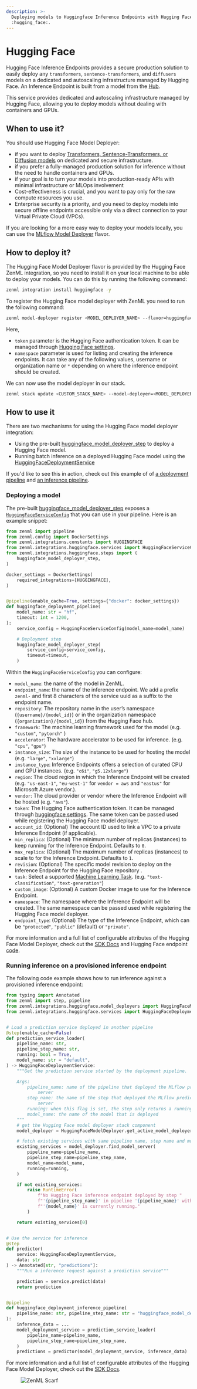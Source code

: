 ```yaml
---
description: >-
  Deploying models to Huggingface Inference Endpoints with Hugging Face
  :hugging_face:.
---
```


# Hugging Face

Hugging Face Inference Endpoints provides a secure production solution to easily deploy any `transformers`, `sentence-transformers`, and `diffusers` models on a dedicated and autoscaling infrastructure managed by Hugging Face. An Inference Endpoint is built from a model from the [Hub](https://huggingface.co/models).

This service provides dedicated and autoscaling infrastructure managed by Hugging Face, allowing you to deploy models without dealing with containers and GPUs.

## When to use it?

You should use Hugging Face Model Deployer:

* if you want to deploy [Transformers, Sentence-Transformers, or Diffusion models](https://huggingface.co/docs/inference-endpoints/supported\_tasks) on dedicated and secure infrastructure.
* if you prefer a fully-managed production solution for inference without the need to handle containers and GPUs.
* if your goal is to turn your models into production-ready APIs with minimal infrastructure or MLOps involvement
* Cost-effectiveness is crucial, and you want to pay only for the raw compute resources you use.
* Enterprise security is a priority, and you need to deploy models into secure offline endpoints accessible only via a direct connection to your Virtual Private Cloud (VPCs).

If you are looking for a more easy way to deploy your models locally, you can use the [MLflow Model Deployer](mlflow.md) flavor.

## How to deploy it?

The Hugging Face Model Deployer flavor is provided by the Hugging Face ZenML integration, so you need to install it on your local machine to be able to deploy your models. You can do this by running the following command:

```bash
zenml integration install huggingface -y
```

To register the Hugging Face model deployer with ZenML you need to run the following command:

```bash
zenml model-deployer register <MODEL_DEPLOYER_NAME> --flavor=huggingface --token=<YOUR_HF_TOKEN> --namespace=<YOUR_HF_NAMESPACE>
```

Here,

* `token` parameter is the Hugging Face authentication token. It can be managed through [Hugging Face settings](https://huggingface.co/settings/tokens).
* `namespace` parameter is used for listing and creating the inference endpoints. It can take any of the following values, username or organization name or `*` depending on where the inference endpoint should be created.

We can now use the model deployer in our stack.

```bash
zenml stack update <CUSTOM_STACK_NAME> --model-deployer=<MODEL_DEPLOYER_NAME>
```

## How to use it

There are two mechanisms for using the Hugging Face model deployer integration:

* Using the pre-built [huggingface\_model\_deployer\_step](https://github.com/zenml-io/zenml/blob/main/src/zenml/integrations/huggingface/steps/huggingface_deployer.py#L35) to deploy a Hugging Face model.
* Running batch inference on a deployed Hugging Face model using the [HuggingFaceDeploymentService](https://github.com/zenml-io/zenml/blob/04cdf96576edd8fc615dceb7e0bf549301dc97bd/tests/integration/examples/huggingface/steps/prediction_service_loader/prediction_service_loader.py#L27)

If you'd like to see this in action, check out this example of of [a deployment pipeline](https://github.com/zenml-io/zenml/blob/main/tests/integration/examples/huggingface/pipelines/deployment_pipelines/deployment_pipeline.py#L29) and [an inference pipeline](https://github.com/zenml-io/zenml/blob/main/tests/integration/examples/huggingface/pipelines/deployment_pipelines/inference_pipeline.py).

### Deploying a model

The pre-built [huggingface\_model\_deployer\_step](https://github.com/zenml-io/zenml/blob/main/src/zenml/integrations/huggingface/steps/huggingface_deployer.py#L35) exposes a [`HuggingFaceServiceConfig`](https://sdkdocs.zenml.io/latest/integration_code_docs/integrations-huggingface/#zenml.integrations.huggingface.services.huggingface_deployment.HuggingFaceServiceConfig) that you can use in your pipeline. Here is an example snippet:

```python
from zenml import pipeline
from zenml.config import DockerSettings
from zenml.integrations.constants import HUGGINGFACE
from zenml.integrations.huggingface.services import HuggingFaceServiceConfig
from zenml.integrations.huggingface.steps import (
    huggingface_model_deployer_step,
)

docker_settings = DockerSettings(
    required_integrations=[HUGGINGFACE],
)


@pipeline(enable_cache=True, settings={"docker": docker_settings})
def huggingface_deployment_pipeline(
    model_name: str = "hf",
    timeout: int = 1200,
):
    service_config = HuggingFaceServiceConfig(model_name=model_name)

    # Deployment step
    huggingface_model_deployer_step(
        service_config=service_config,
        timeout=timeout,
    )
```

Within the `HuggingFaceServiceConfig` you can configure:

* `model_name`: the name of the model in ZenML.
* `endpoint_name`: the name of the inference endpoint. We add a prefix `zenml-` and first 8 characters of the service uuid as a suffix to the endpoint name.
* `repository`: The repository name in the user’s namespace (`{username}/{model_id}`) or in the organization namespace (`{organization}/{model_id}`) from the Hugging Face hub.
* `framework`: The machine learning framework used for the model (e.g. `"custom"`, `"pytorch"` )
* `accelerator`: The hardware accelerator to be used for inference. (e.g. `"cpu"`, `"gpu"`)
* `instance_size`: The size of the instance to be used for hosting the model (e.g. `"large"`, `"xxlarge"`)
* `instance_type`: Inference Endpoints offers a selection of curated CPU and GPU instances. (e.g. `"c6i"`, `"g5.12xlarge"`)
* `region`: The cloud region in which the Inference Endpoint will be created (e.g. `"us-east-1"`, `"eu-west-1"` for `vendor = aws` and `"eastus"` for Microsoft Azure vendor.).
* `vendor`: The cloud provider or vendor where the Inference Endpoint will be hosted (e.g. `"aws"`).
* `token`: The Hugging Face authentication token. It can be managed through [huggingface settings](https://huggingface.co/settings/tokens). The same token can be passed used while registering the Hugging Face model deployer.
* `account_id`: (Optional) The account ID used to link a VPC to a private Inference Endpoint (if applicable).
* `min_replica`: (Optional) The minimum number of replicas (instances) to keep running for the Inference Endpoint. Defaults to `0`.
* `max_replica`: (Optional) The maximum number of replicas (instances) to scale to for the Inference Endpoint. Defaults to `1`.
* `revision`: (Optional) The specific model revision to deploy on the Inference Endpoint for the Hugging Face repository .
* `task`: Select a supported [Machine Learning Task](https://huggingface.co/docs/inference-endpoints/supported\_tasks). (e.g. `"text-classification"`, `"text-generation"`)
* `custom_image`: (Optional) A custom Docker image to use for the Inference Endpoint.
* `namespace`: The namespace where the Inference Endpoint will be created. The same namespace can be passed used while registering the Hugging Face model deployer.
* `endpoint_type`: (Optional) The type of the Inference Endpoint, which can be `"protected"`, `"public"` (default) or `"private"`.

For more information and a full list of configurable attributes of the Hugging Face Model Deployer, check out the [SDK Docs](https://sdkdocs.zenml.io/latest/integration_code_docs/integrations-huggingface/) and Hugging Face endpoint [code](https://github.com/huggingface/huggingface_hub/blob/5e3b603ccc7cd6523d998e75f82848215abf9415/src/huggingface_hub/hf_api.py#L6957).

### Running inference on a provisioned inference endpoint

The following code example shows how to run inference against a provisioned inference endpoint:

```python
from typing import Annotated
from zenml import step, pipeline
from zenml.integrations.huggingface.model_deployers import HuggingFaceModelDeployer
from zenml.integrations.huggingface.services import HuggingFaceDeploymentService


# Load a prediction service deployed in another pipeline
@step(enable_cache=False)
def prediction_service_loader(
    pipeline_name: str,
    pipeline_step_name: str,
    running: bool = True,
    model_name: str = "default",
) -> HuggingFaceDeploymentService:
    """Get the prediction service started by the deployment pipeline.

    Args:
        pipeline_name: name of the pipeline that deployed the MLflow prediction
            server
        step_name: the name of the step that deployed the MLflow prediction
            server
        running: when this flag is set, the step only returns a running service
        model_name: the name of the model that is deployed
    """
    # get the Hugging Face model deployer stack component
    model_deployer = HuggingFaceModelDeployer.get_active_model_deployer()

    # fetch existing services with same pipeline name, step name and model name
    existing_services = model_deployer.find_model_server(
        pipeline_name=pipeline_name,
        pipeline_step_name=pipeline_step_name,
        model_name=model_name,
        running=running,
    )

    if not existing_services:
        raise RuntimeError(
            f"No Hugging Face inference endpoint deployed by step "
            f"'{pipeline_step_name}' in pipeline '{pipeline_name}' with name "
            f"'{model_name}' is currently running."
        )

    return existing_services[0]


# Use the service for inference
@step
def predictor(
    service: HuggingFaceDeploymentService,
    data: str
) -> Annotated[str, "predictions"]:
    """Run a inference request against a prediction service"""

    prediction = service.predict(data)
    return prediction


@pipeline
def huggingface_deployment_inference_pipeline(
    pipeline_name: str, pipeline_step_name: str = "huggingface_model_deployer_step",
):
    inference_data = ...
    model_deployment_service = prediction_service_loader(
        pipeline_name=pipeline_name,
        pipeline_step_name=pipeline_step_name,
    )
    predictions = predictor(model_deployment_service, inference_data)
```

For more information and a full list of configurable attributes of the Hugging Face Model Deployer, check out the [SDK Docs](https://sdkdocs.zenml.io/latest/integration\_code\_docs/integrations-huggingface/#zenml.integrations.huggingface.model\_deployers).

<figure><img src="https://static.scarf.sh/a.png?x-pxid=f0b4f458-0a54-4fcd-aa95-d5ee424815bc" alt="ZenML Scarf"><figcaption></figcaption></figure>